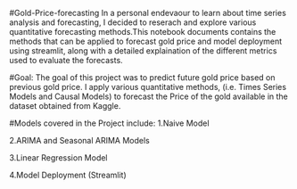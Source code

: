 #Gold-Price-forecasting
In a personal endevaour to learn about time series analysis and forecasting, I decided to reserach and explore various quantitative forecasting methods.This notebook documents contains the methods that can be applied to forecast gold price and model deployment using streamlit, along with a detailed explaination of the different metrics used to evaluate the forecasts.

#Goal:
The goal of this project was to predict future gold price based on previous gold price. I apply various quantitative methods, (i.e. Times Series Models and Causal Models) to forecast the Price of the gold available in the dataset obtained from Kaggle.

#Models covered in the Project include:
1.Naive Model

2.ARIMA and Seasonal ARIMA Models

3.Linear Regression Model

4.Model Deployment (Streamlit)
